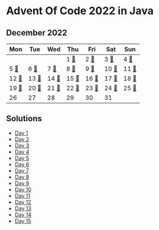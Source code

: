 # Advent Of Code 2022 in Java

## December 2022

| Mon                  | Tue                    | Wed                  | Thu                  | Fri                  | Sat                  | Sun                  |
|----------------------|------------------------|----------------------|----------------------|----------------------|----------------------|----------------------|
|                      |                        |                      | 1 [🌟][aoc.2022.1]   | 2 [🌟][aoc.2022.2]   | 3 [🌟][aoc.2022.3]   | 4 [🌟][aoc.2022.4]   |
| 5 [🌟][aoc.2022.5]   | 6 [🌟][aoc.2022.6]     | 7 [🌟][aoc.2022.7]   | 8 [🌟][aoc.2022.8]   | 9 [🌟][aoc.2022.9]   | 10 [🌟][aoc.2022.10] | 11 [🌟][aoc.2022.11] |
| 12 [🌟][aoc.2022.12] | 13 [🌟][aoc.2022.13]   | 14 [🌟][aoc.2022.14] | 15 [🌟][aoc.2022.15] | 16 [🌟][aoc.2022.16] | 17 [🌟][aoc.2022.17] | 18 [🌟][aoc.2022.18] |
| 19 [🌟][aoc.2022.19] | 20 [🌟][aoc.2022.20]   | 21 [🌟][aoc.2022.21] | 22 [🌟][aoc.2022.22] | 23 [🌟][aoc.2022.23] | 24 [🌟][aoc.2022.24] | 25 [🌟][aoc.2022.25] |
| 26                   | 27                     | 28                   | 29                   | 30                   | 31                   |                      |

## Solutions

- [Day 1][day.1]
- [Day 2][day.2]
- [Day 3][day.3]
- [Day 4][day.4]
- [Day 5][day.5]
- [Day 6][day.6]
- [Day 7][day.7]
- [Day 8][day.8]
- [Day 9][day.9]
- [Day 10][day.10]
- [Day 11][day.11]
- [Day 12][day.12]
- [Day 13][day.13]
- [Day 14][day.14]
- [Day 15][day.15]

[aoc.2022.1]: https://adventofcode.com/2022/day/1
[aoc.2022.2]: https://adventofcode.com/2022/day/2
[aoc.2022.3]: https://adventofcode.com/2022/day/3
[aoc.2022.4]: https://adventofcode.com/2022/day/4
[aoc.2022.5]: https://adventofcode.com/2022/day/5
[aoc.2022.6]: https://adventofcode.com/2022/day/6
[aoc.2022.7]: https://adventofcode.com/2022/day/7
[aoc.2022.8]: https://adventofcode.com/2022/day/8
[aoc.2022.9]: https://adventofcode.com/2022/day/9
[aoc.2022.10]: https://adventofcode.com/2022/day/10
[aoc.2022.11]: https://adventofcode.com/2022/day/11
[aoc.2022.12]: https://adventofcode.com/2022/day/12
[aoc.2022.13]: https://adventofcode.com/2022/day/13
[aoc.2022.14]: https://adventofcode.com/2022/day/14
[aoc.2022.15]: https://adventofcode.com/2022/day/15
[aoc.2022.16]: https://adventofcode.com/2022/day/16
[aoc.2022.17]: https://adventofcode.com/2022/day/17
[aoc.2022.18]: https://adventofcode.com/2022/day/18
[aoc.2022.19]: https://adventofcode.com/2022/day/19
[aoc.2022.20]: https://adventofcode.com/2022/day/20
[aoc.2022.21]: https://adventofcode.com/2022/day/21
[aoc.2022.22]: https://adventofcode.com/2022/day/22
[aoc.2022.23]: https://adventofcode.com/2022/day/23
[aoc.2022.24]: https://adventofcode.com/2022/day/24
[aoc.2022.25]: https://adventofcode.com/2022/day/25

[day.1]: src/main/java/Day1.java
[day.2]: src/main/java/Day2.java
[day.3]: src/main/java/Day3.java
[day.4]: src/main/java/Day4.java
[day.5]: src/main/java/Day5.java
[day.6]: src/main/java/Day6.java
[day.7]: src/main/java/Day7.java
[day.8]: src/main/java/Day8.java
[day.9]: src/main/java/Day9.java
[day.10]: src/main/java/Day10.java
[day.11]: src/main/java/Day11.java
[day.12]: src/main/java/Day12.java
[day.13]: src/main/java/Day13.java
[day.14]: src/main/java/Day14.java
[day.15]: src/main/java/Day15.java